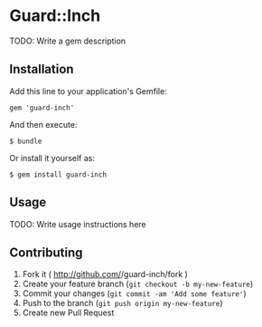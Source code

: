 # Guard::Inch

TODO: Write a gem description

## Installation

Add this line to your application's Gemfile:

    gem 'guard-inch'

And then execute:

    $ bundle

Or install it yourself as:

    $ gem install guard-inch

## Usage

TODO: Write usage instructions here

## Contributing

1. Fork it ( http://github.com/<my-github-username>/guard-inch/fork )
2. Create your feature branch (`git checkout -b my-new-feature`)
3. Commit your changes (`git commit -am 'Add some feature'`)
4. Push to the branch (`git push origin my-new-feature`)
5. Create new Pull Request
